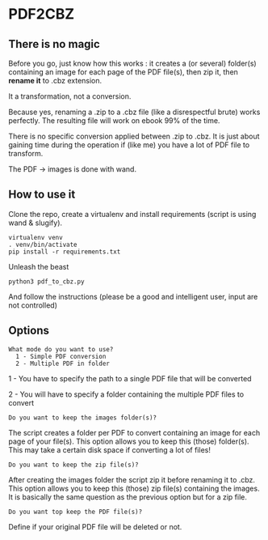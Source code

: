 # PDF2CBZ

## There is no magic

Before you go, just know how this works : it creates a (or several) folder(s) containing an image for each page of the PDF file(s), then zip it, then **rename it** to .cbz extension.

It a transformation, not a conversion.

Because yes, renaming a .zip to a .cbz file (like a disrespectful brute) works perfectly. The resulting file will work on ebook 99% of the time.

There is no specific conversion applied between .zip to .cbz. It is just about gaining time during the operation if (like me) you have a lot of PDF file to transform.

The PDF -> images is done with wand.

## How to use it

Clone the repo, create a virtualenv and install requirements (script is using wand & slugify).

```
virtualenv venv
. venv/bin/activate
pip install -r requirements.txt
```

Unleash the beast

```
python3 pdf_to_cbz.py
```

And follow the instructions (please be a good and intelligent user, input are not controlled)

## Options

```
What mode do you want to use?
  1 - Simple PDF conversion
  2 - Multiple PDF in folder
```

1 - You have to specify the path to a single PDF file that will be converted

2 - You will have to specify a folder containing the multiple PDF files to convert

```
Do you want to keep the images folder(s)?
```

The script creates a folder per PDF to convert containing an image for each page of your file(s). This option allows you to keep this (those) folder(s). This may take a certain disk space if converting a lot of files!

```
Do you want to keep the zip file(s)?
```

After creating the images folder the script zip it before renaming it to .cbz. This option allows you to keep this (those) zip file(s) containing the images. It is basically the same question as the previous option but for a zip file.

```
Do you want top keep the PDF file(s)?
```

Define if your original PDF file will be deleted or not.
